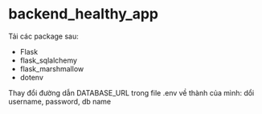 # backend_healthy_app

Tải các package sau: 
+ Flask
+ flask_sqlalchemy
+ flask_marshmallow
+ dotenv

Thay đổi đường dẫn DATABASE_URL trong file .env về thành của mình: dổi username, password, db name
